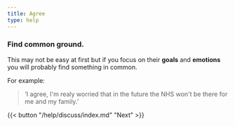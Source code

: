 ```yaml
---
title: Agree
type: help
---
```


### Find common ground.

This may not be easy at first but if you focus on their **goals** and **emotions** you will probably find something in common.

For example:

> ‘I agree, I'm realy worried that in the future the NHS won't be there for me and my family.’

{{< button "/help/discuss/index.md" "Next" >}}
